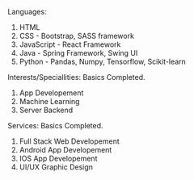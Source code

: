 Languages:
1. HTML
2. CSS - Bootstrap, SASS framework
3. JavaScript - React Framework
4. Java - Spring Framework, Swing UI
5. Python - Pandas, Numpy, Tensorflow, Scikit-learn


Interests/Speciallities: Basics Completed.
1. App Developement
2. Machine Learning
3. Server Backend


Services: Basics Completed.
1. Full Stack Web Developement
2. Android App Developement
3. IOS App Developement 
4. UI/UX Graphic Design